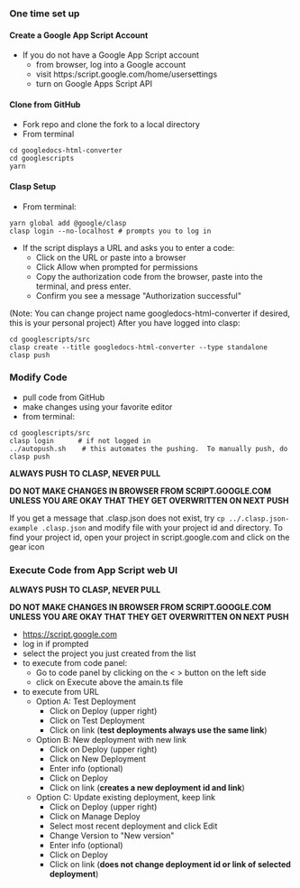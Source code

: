 ### One time set up

#### Create a Google App Script Account

- If you do not have a Google App Script account
  - from browser, log into a Google account
  - visit https:/script.google.com/home/usersettings
  - turn on Google Apps Script API

#### Clone from GitHub

- Fork repo and clone the fork to a local directory
- From terminal

```
cd googledocs-html-converter
cd googlescripts
yarn
```

#### Clasp Setup

- From terminal:

```
yarn global add @google/clasp
clasp login --no-localhost # prompts you to log in
```

- If the script displays a URL and asks you to enter a code:
  - Click on the URL or paste into a browser
  - Click Allow when prompted for permissions
  - Copy the authorization code from the browser, paste into the terminal, and press enter.
  - Confirm you see a message "Authorization successful"

(Note: You can change project name googledocs-html-converter if desired, this is your personal project) After you have logged into clasp:

```
cd googlescripts/src
clasp create --title googledocs-html-converter --type standalone
clasp push
```

### Modify Code

- pull code from GitHub
- make changes using your favorite editor
- from terminal:

```
cd googlescripts/src
clasp login      # if not logged in
../autopush.sh    # this automates the pushing.  To manually push, do clasp push
```

**ALWAYS PUSH TO CLASP, NEVER PULL**

**DO NOT MAKE CHANGES IN BROWSER FROM SCRIPT.GOOGLE.COM UNLESS YOU ARE OKAY THAT THEY GET OVERWRITTEN ON NEXT PUSH**

If you get a message that .clasp.json does not exist, try `cp ../.clasp.json-example .clasp.json` and modify file with your project id and directory. To find your project id, open your project in script.google.com and click on the gear icon

### Execute Code from App Script web UI

**ALWAYS PUSH TO CLASP, NEVER PULL**

**DO NOT MAKE CHANGES IN BROWSER FROM SCRIPT.GOOGLE.COM UNLESS YOU ARE OKAY THAT THEY GET OVERWRITTEN ON NEXT PUSH**

- https://script.google.com
- log in if prompted
- select the project you just created from the list
- to execute from code panel:
  - Go to code panel by clicking on the < > button on the left side
  - click on Execute above the amain.ts file
- to execute from URL
  - Option A: Test Deployment
    - Click on Deploy (upper right)
    - Click on Test Deployment
    - Click on link (**test deployments always use the same link**)
  - Option B: New deployment with new link
    - Click on Deploy (upper right)
    - Click on New Deployment
    - Enter info (optional)
    - Click on Deploy
    - Click on link (**creates a new deployment id and link**)
  - Option C: Update existing deployment, keep link
    - Click on Deploy (upper right)
    - Click on Manage Deploy
    - Select most recent deployment and click Edit
    - Change Version to "New version"
    - Enter info (optional)
    - Click on Deploy
    - Click on link (**does not change deployment id or link of selected deployment**)
